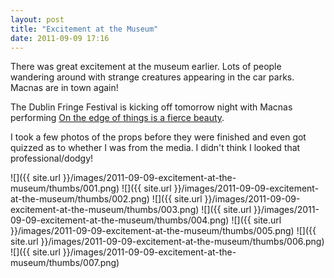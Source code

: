 ```yaml
---
layout: post
title: "Excitement at the Museum"
date: 2011-09-09 17:16
---
```

There was great excitement at the museum earlier. Lots of people wandering around with strange creatures 
appearing in the car parks. Macnas are in town again!

<!--more-->

The Dublin Fringe Festival is kicking off tomorrow night with Macnas performing 
[On the edge of things is a fierce beauty](http://www.fringefest.com/event/on-the-edge-of-things-is-a-fierce-beauty).

I took a few photos of the props before they were finished and even got quizzed as to whether
I was from the media. I didn't think I looked that professional/dodgy!

![]({{ site.url }}/images/2011-09-09-excitement-at-the-museum/thumbs/001.png)
![]({{ site.url }}/images/2011-09-09-excitement-at-the-museum/thumbs/002.png)
![]({{ site.url }}/images/2011-09-09-excitement-at-the-museum/thumbs/003.png)
![]({{ site.url }}/images/2011-09-09-excitement-at-the-museum/thumbs/004.png)
![]({{ site.url }}/images/2011-09-09-excitement-at-the-museum/thumbs/005.png)
![]({{ site.url }}/images/2011-09-09-excitement-at-the-museum/thumbs/006.png)
![]({{ site.url }}/images/2011-09-09-excitement-at-the-museum/thumbs/007.png)
